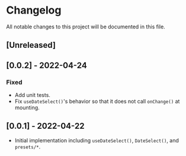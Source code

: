 # Changelog

All notable changes to this project will be documented in this file.

## [Unreleased]

## [0.0.2] - 2022-04-24

### Fixed

- Add unit tests.
- Fix `useDateSelect()`'s behavior so that it does not call `onChange()` at mounting.

## [0.0.1] - 2022-04-22

- Initial implementation including `useDateSelect()`, `DateSelect()`, and `presets/*`.
